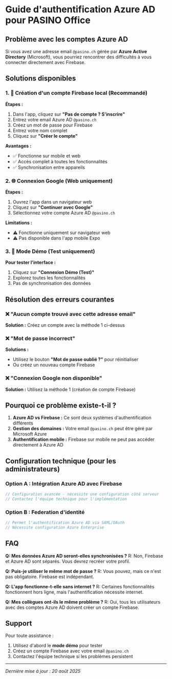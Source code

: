# Guide d'authentification Azure AD pour PASINO Office

## Problème avec les comptes Azure AD

Si vous avez une adresse email `@pasino.ch` gérée par **Azure Active Directory** (Microsoft), vous pourriez rencontrer des difficultés à vous connecter directement avec Firebase.

## Solutions disponibles

### 1. 🔧 **Création d'un compte Firebase local (Recommandé)**

**Étapes :**
1. Dans l'app, cliquez sur **"Pas de compte ? S'inscrire"**
2. Entrez votre email Azure AD `@pasino.ch`
3. Créez un mot de passe pour Firebase
4. Entrez votre nom complet
5. Cliquez sur **"Créer le compte"**

**Avantages :**
- ✅ Fonctionne sur mobile et web
- ✅ Accès complet à toutes les fonctionnalités
- ✅ Synchronisation entre appareils

### 2. 🌐 **Connexion Google (Web uniquement)**

**Étapes :**
1. Ouvrez l'app dans un navigateur web
2. Cliquez sur **"Continuer avec Google"**
3. Sélectionnez votre compte Azure AD `@pasino.ch`

**Limitations :**
- ⚠️ Fonctionne uniquement sur navigateur web
- ⚠️ Pas disponible dans l'app mobile Expo

### 3. 🧪 **Mode Démo (Test uniquement)**

**Pour tester l'interface :**
1. Cliquez sur **"Connexion Démo (Test)"**
2. Explorez toutes les fonctionnalités
3. Pas de synchronisation des données

## Résolution des erreurs courantes

### ❌ "Aucun compte trouvé avec cette adresse email"
**Solution :** Créez un compte avec la méthode 1 ci-dessus

### ❌ "Mot de passe incorrect"
**Solutions :**
- Utilisez le bouton **"Mot de passe oublié ?"** pour réinitialiser
- Ou créez un nouveau compte Firebase

### ❌ "Connexion Google non disponible"
**Solution :** Utilisez la méthode 1 (création de compte Firebase)

## Pourquoi ce problème existe-t-il ?

1. **Azure AD vs Firebase :** Ce sont deux systèmes d'authentification différents
2. **Gestion des domaines :** Votre email `@pasino.ch` peut être géré par Microsoft Azure
3. **Authentification mobile :** Firebase sur mobile ne peut pas accéder directement à Azure AD

## Configuration technique (pour les administrateurs)

### Option A : Intégration Azure AD avec Firebase
```javascript
// Configuration avancée - nécessite une configuration côté serveur
// Contactez l'équipe technique pour l'implémentation
```

### Option B : Federation d'identité
```javascript
// Permet l'authentification Azure AD via SAML/OAuth
// Nécessite configuration Azure Enterprise
```

## FAQ

**Q: Mes données Azure AD seront-elles synchronisées ?**
R: Non, Firebase et Azure AD sont séparés. Vous devrez recréer votre profil.

**Q: Puis-je utiliser le même mot de passe ?**
R: Vous pouvez, mais ce n'est pas obligatoire. Firebase est indépendant.

**Q: L'app fonctionne-t-elle sans internet ?**
R: Certaines fonctionnalités fonctionnent hors ligne, mais l'authentification nécessite internet.

**Q: Mes collègues ont-ils le même problème ?**
R: Oui, tous les utilisateurs avec des comptes Azure AD doivent créer un compte Firebase.

## Support

Pour toute assistance :
1. Utilisez d'abord le **mode démo** pour tester
2. Créez un compte Firebase avec votre email `@pasino.ch`
3. Contactez l'équipe technique si les problèmes persistent

---
*Dernière mise à jour : 20 août 2025*

